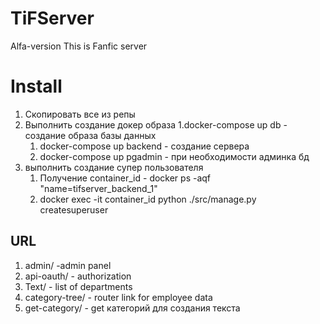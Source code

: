 # TiFServer
Alfa-version  This is Fanfic server

# Install
1. Скопировать все из репы
1. Выполнить создание докер образа
    1.docker-compose up db  - создание образа базы данных
    1. docker-compose up backend  - создание сервера
    1. docker-compose up pgadmin  - при необходимости админка бд
1. выполнить создание супер пользователя 
    1. Получение container_id - docker ps -aqf "name=tifserver_backend_1"
    1. docker exec -it container_id python ./src/manage.py createsuperuser
    





## URL
1. admin/ -admin panel
1. api-oauth/ - authorization
1. Text/ - list of departments
1. category-tree/ - router link for employee data
1. get-category/ - get категорий для создания текста





